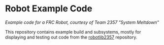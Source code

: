 # Robot Example Code
_Example code for a FRC Robot, courtesy of Team 2357 "System Meltdown"_

This repository contains example build and subsystems, mostly for displaying and testing out code from the [robotlib2357](https://github.com/frc2357/robotlib2357) repository.
